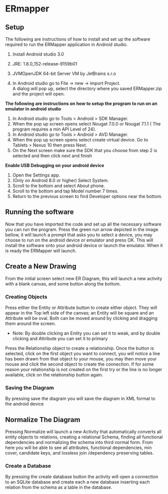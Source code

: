 # ERmapper

## Setup
The following are instructions of how to install and set up the software required to run the ERMapper application in Android studio.  
1. Install Android studio 3.0
  1. JRE: 1.8.0_152-release-9159b01
  2. JVMOpenJDK 64-bit Server VM  by JetBrains s.r.o
  
2. In Android studio go to File -> new -> import Project.  
   A dialog will pop up, select the directory where you saved ERMapper.zip and the project will open. 

**The following are instructions on how to setup the program to run on an emulator in android studio**
  1. In Android studio go to Tools > Android > SDK Manager.
  2.	When the pop up screen opens select Nougat 7.0.0 or Nougat 7.1.1 ( The program requires a min API Level of 24).
  3.	In Android studio go to Tools > Android > AVD Manager.
  4.	When the pop up screen opens select create virtual device.    Go to Tablets > Nexus 10 then press Next.  
  5.	On the Next screen make sure the SDK that you choose from step 2 is selected and then click next and finish
  
**Enable USB Debugging on your android device**
  1. Open the Settings app.
  2. (Only on Android 8.0 or higher) Select System.
  3. Scroll to the bottom and select About phone.
  4. Scroll to the bottom and tap Model number 7 times.
  5. Return to the previous screen to find Developer options near the bottom. 
    
## Running the software
  Now that you have imported the code and set up all the necessary software you can run the program.
  Press the green run arrow depicted in the image bellow, it will launch a prompt that asks you to select a device, you may choose to     run on the android device or emulator and press OK.   This will install the software onto your android device or launch the emulator.   When it is ready the ERMapper will launch. 


## Create a New Drawing
From the initial screen select new ER Diagram, this will launch a new activity with a blank canvas, and some button along the bottom.

### Creating Objects
 Press either the Entity or Attribute button to create either object. They will appear in the Top left side of the canvas; an Entity will be square and an Attribute will be oval. Both can be moved around by clicking and dragging them around the screen.

  * Note: By double clicking an Entity you can set it to weak, and by double clicking and Attribute you can set it to primary

Press the Relationship object to create a relationship. Once the button is selected, click on the first object you want to connect, you will notice a line has been drawn from that object to your mouse, you may then move your mouse and click the second object to create the connection.    If for some reason your relationship is not created on the first try or the line is no longer available, click on the relationship button again. 

  
### Saving the Diagram 
   By pressing save the diagram you will save the diagram in XML format to the android device 
    
## Normalize The Diagram 
Pressing Normalize will launch a new Activity that automatically converts all entity objects to relations, creating a relational Schema, finding all functional dependencies and normalizing the schema into third normal form. From here you will be able to see all attributes, functional dependencies, min cover, candidate keys, and lossless join /dependency preserving tables. 
  
### Create a Database
By pressing the create database button the activity will open a connection to an SQLite database and create each a new database inserting each relation from the schema as a table in the database.
  
  
  
